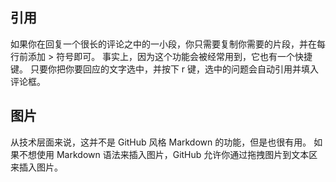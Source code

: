 ## 引用

如果你在回复一个很长的评论之中的一小段，你只需要复制你需要的片段，并在每行前添加 > 符号即可。 事实上，因为这个功能会被经常用到，它也有一个快捷键。 只要你把你要回应的文字选中，并按下 r 键，选中的问题会自动引用并填入评论框。

## 图片

从技术层面来说，这并不是 GitHub 风格 Markdown 的功能，但是也很有用。 如果不想使用 Markdown 语法来插入图片，GitHub 允许你通过拖拽图片到文本区来插入图片。